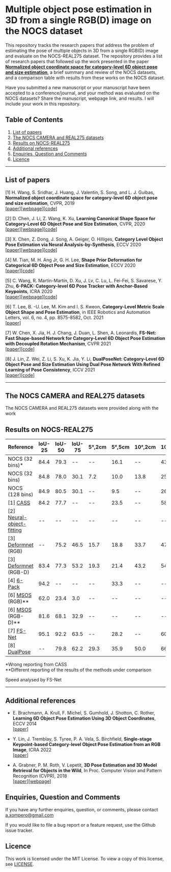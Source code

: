 # Multiple object pose estimation in 3D from a single RGB(D) image on the NOCS dataset

This repository tracks the research papers that address the problem of estimating the pose of multiple objects in 3D from a single RGB(D) image and evaluate on the NOCS-REAL275 dataset. The repository provides a list of research papers that followed up the work presented in the paper [**Normalized object coordinate space for category-level 6D object pose and size estimation**](https://geometry.stanford.edu/projects/NOCS_CVPR2019/), a brief summary and review of the NOCS datasets, and a comparison table with results from these works on the NOCS dataset. 

Have you submitted a new manuscript or your manuscript have been accepted to a conference/journal, and your method was evaluated on the NOCS datasets?
Share the manuscript, webpage link, and results. I will include your work in this repository.

## Table of Contents

1. [List of papers](#list-of-papers)
2. [The NOCS CAMERA and REAL275 datasets](#the-nocs-camera-and-real275-datasets)
3. [Results on NOCS-REAL275](#results-on-nocs-real275)
4. [Additional references](#additional-references)
5. [Enquiries, Question and Comments](#enquiries-question-and-comments)
6. [Licence](#licence)

-------
## List of papers

[1] H. Wang, S. Sridhar, J. Huang, J. Valentin, S. Song, and L. J. Guibas, **Normalized object coordinate space for category-level 6D object pose
and size estimation**, CVPR, 2019   
[[paper](https://openaccess.thecvf.com/content_CVPR_2019/html/Wang_Normalized_Object_Coordinate_Space_for_Category-Level_6D_Object_Pose_and_CVPR_2019_paper.html)][[webpage](https://geometry.stanford.edu/projects/NOCS_CVPR2019/)][[code](https://github.com/hughw19/NOCS_CVPR2019)]

[2] D. Chen, J. Li, Z. Wang, K. Xu, **Learning Canonical Shape Space for Category-Level 6D Object Pose and Size Estimation**, CVPR, 2020  
[[paper](https://openaccess.thecvf.com/content_CVPR_2020/papers/Chen_Learning_Canonical_Shape_Space_for_Category-Level_6D_Object_Pose_and_CVPR_2020_paper.pdf)][[webpage]()][[code](https://github.com/densechen/CASS)]

[3] X. Chen, Z. Dong, J. Song, A. Geiger, O. Hilliges, **Category Level Object Pose Estimation via Neural Analysis-by-Synthesis**, ECCV 2020  
[[paper](https://arxiv.org/pdf/2008.08145.pdf)][[webpage](https://ait.ethz.ch/projects/2020/neural-object-fitting/)][[code](https://github.com/xuchen-ethz/neural_object_fitting)]

[4] M. Tian, M. H. Ang Jr, G. H. Lee, **Shape Prior Deformation for Categorical 6D Object Pose and Size Estimation**, ECCV 2020  
[[paper](https://www.ecva.net/papers/eccv_2020/papers_ECCV/papers/123660528.pdf)][[code](https://github.com/mentian/object-deformnet)]

[5] C. Wang, R. Martín-Martín, D. Xu, J. Lv, C. Lu, L. Fei-Fei, S. Savarese, Y. Zhu, **6-PACK: Category-level 6D Pose Tracker with Anchor-Based Keypoints**, ICRA 2020  
[[paper](https://ieeexplore.ieee.org/abstract/document/9196679)][[webpage](https://sites.google.com/view/6packtracking)][[code](https://github.com/j96w/6-PACK)]

[6] T. Lee, B. -U. Lee, M. Kim and I. S. Kweon, **Category-Level Metric Scale Object Shape and Pose Estimation**, in IEEE Robotics and Automation Letters, vol. 6, no. 4, pp. 8575-8582, Oct. 2021   
[[paper](https://ieeexplore.ieee.org/abstract/document/9531548)]

[7] W. Chen, X. Jia, H. J. Chang, J. Duan, L. Shen, A. Leonardis, **FS-Net: Fast Shape-based Network for Category-Level 6D Object Pose Estimation with Decoupled Rotation Mechanism**, CVPR 2021   
[[paper](https://openaccess.thecvf.com/content/CVPR2021/papers/Chen_FS-Net_Fast_Shape-Based_Network_for_Category-Level_6D_Object_Pose_Estimation_CVPR_2021_paper.pdf)][[code](https://github.com/DC1991/FS_Net)]

[8] J. Lin, Z. Wei, Z. Li, S. Xu, K. Jia, Y. Li, **DualPoseNet: Category-Level 6D Object Pose and Size Estimation Using Dual Pose Network With Refined Learning of Pose Consistency**, ICCV 2021   
[[paper](https://openaccess.thecvf.com/content/ICCV2021/papers/Lin_DualPoseNet_Category-Level_6D_Object_Pose_and_Size_Estimation_Using_Dual_ICCV_2021_paper.pdf)][[code](https://github.com/Gorilla-Lab-SCUT/DualPoseNet)]


-------
## The NOCS CAMERA and REAL275 datasets

The NOCS CAMERA and REAL275 datasets were provided along with the work

## Results on NOCS-REAL275

|Reference|IoU-25|IoU-50|IoU-75|5°,2cm|5°,5cm|10°,2cm|10°,5cm|10°,10cm| Speed (FPS) |
|----------|----------|----------|----------|----------|----------|----------|----------|----------|----------|
| NOCS (32 bins)* | 84.4 | 79.3 | -- | --  | 16.1 | -- | 43.7 | 43.1 | 5 |
| NOCS (32 bins)  | 84.8 | 78.0 | 30.1 | 7.2 | 10.0 | 13.8 | 25.2 | 25.8 | 5 |
| NOCS (128 bins) | 84.9 | 80.5 | 30.1 | --  |  9.5 | --  | 26.7  | 26.7 | 5 |
| [1] [CASS](https://openaccess.thecvf.com/content_CVPR_2020/papers/Chen_Learning_Canonical_Shape_Space_for_Category-Level_6D_Object_Pose_and_CVPR_2020_paper.pdf) |84.2 | 77.7 | -- | -- | 23.5 | -- | 58.0 | 58.3 | -- |
| [2] [Neural-object-fitting](https://arxiv.org/pdf/2008.08145.pdf) | -- |-- | -- | -- | -- | -- | -- | -- | -- |
| [3] [Deformnet](https://www.ecva.net/papers/eccv_2020/papers_ECCV/papers/123660528.pdf) (RGB) | -- | 75.2 | 46.5 |15.7 | 18.8 | 33.7 | 47.4 | -- | -- |
| [3] [Deformnet](https://www.ecva.net/papers/eccv_2020/papers_ECCV/papers/123660528.pdf) (RGB-D) | 83.4| 77.3 | 53.2 | 19.3 | 21.4 | 43.2 | 54.1 | -- | 4 |
| [4] [6-Pack](https://ieeexplore.ieee.org/abstract/document/9196679) | 94.2 | -- | -- | -- | 33.3 | -- | -- | --| 10 |
| [6] [MSOS](https://ieeexplore.ieee.org/abstract/document/9531548) (RGB)** | 62.0 | 23.4 | 3.0 | -- | -- | -- | -- | 9.6 | -- |
| [6] [MSOS](https://ieeexplore.ieee.org/abstract/document/9531548) (RGB-D)** | 81.6 | 68.1 | 32.9 | -- | -- | -- | -- | 26.5 | -- |
| [7] [FS-Net](https://openaccess.thecvf.com/content/CVPR2021/papers/Chen_FS-Net_Fast_Shape-Based_Network_for_Category-Level_6D_Object_Pose_Estimation_CVPR_2021_paper.pdf) | 95.1 | 92.2 | 63.5 | -- | 28.2 | -- | 60.8 | 64.6 | 20 |
| [8] [DualPose](https://openaccess.thecvf.com/content/ICCV2021/papers/Lin_DualPoseNet_Category-Level_6D_Object_Pose_and_Size_Estimation_Using_Dual_ICCV_2021_paper.pdf) | -- | 79.8 | 62.2 | 29.3 | 35.9 | 50.0 | 66.8 | -- | -- |

*Wrong reporting from CASS  
**Different reporting of the results of the methods under comparison

Speed analysed by FS-Net


-------
## Additional references

* E. Brachmann, A. Krull, F. Michel, S. Gumhold, J. Shotton, C. Rother, **Learning 6D Object Pose Estimation Using 3D Object Coordinates**, ECCV 2014  
[[paper](https://link.springer.com/chapter/10.1007/978-3-319-10605-2_35)]

* Y. Lin, J. Tremblay, S. Tyree, P. A. Vela, S. Birchfield, **Single-stage Keypoint-based Category-level Object Pose Estimation from an RGB Image**, ICRA 2022  
[[paper](https://arxiv.org/pdf/2109.06161.pdf)]

* A. Grabner, P. M. Roth, V. Lepetit, **3D Pose Estimation and 3D Model Retrieval for Objects in the Wild**, In Proc. Computer Vision and Pattern Recognition (CVPR), 2018   
[[paper](https://openaccess.thecvf.com/content_cvpr_2018/papers/Grabner_3D_Pose_Estimation_CVPR_2018_paper.pdf)][[webpage](https://www.tugraz.at/institute/icg/research/team-lepetit/research-projects/3d-pose-estimation-and-3d-model-retrieval/)]


## Enquiries, Question and Comments

If you have any further enquiries, question, or comments, please contact a.xompero@gmail.com 

If you would like to file a bug report or a feature request, use the Github issue tracker. 


## Licence

This work is licensed under the MIT License. To view a copy of this license, see [LICENSE](LICENSE).
